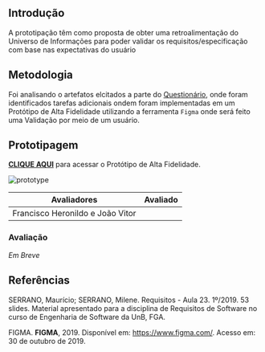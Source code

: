 ## Introdução

A prototipação têm como proposta de obter uma retroalimentação do Universo de Informações para poder validar os requisitos/especificação com base nas expectativas do usuário

## Metodologia

Foi analisando o artefatos elcitados a parte do [Questionário](https://requisitos-de-software.github.io/2019.2-Duolingo/elicitacao/Questionario/), onde foram identificados tarefas adicionais ondem foram implementadas em um Protótipo de Alta Fidelidade utilizando a ferramenta `Figma` onde será feito uma Validação por meio de um usuário.

## Prototipagem

[**CLIQUE AQUI**](https://www.figma.com/proto/siLlXrthLzaYn81dH7tgSr/Duolingo---Prot%C3%B3tipo-de-Conversa%C3%A7%C3%A3o?node-id=3%3A3&scaling=scale-down) para acessar o Protótipo de Alta Fidelidade.

![prototype](https://imgur.com/D2KxcxV.jpg)

| Avaliadores | Avaliado |
|-------------|----------|
|Francisco Heronildo e João Vitor|  |

### Avaliação

_Em Breve_

## Referências

SERRANO, Maurício; SERRANO, Milene. Requisitos - Aula 23. 1º/2019. 53 slides. Material apresentado para a disciplina de Requisitos de Software no curso de Engenharia de Software da UnB, FGA.

FIGMA. **FIGMA**, 2019. Disponível em: <https://www.figma.com/>. Acesso em: 30 de outubro de 2019.
